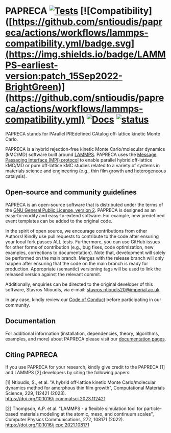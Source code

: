 PAPRECA
[![Tests](https://github.com/sntioudis/papreca/actions/workflows/run_ALLtests.yml/badge.svg)](https://github.com/sntioudis/papreca/actions/workflows/run_ALLtests.yml)
[![Compatibility]([https://github.com/sntioudis/papreca/actions/workflows/lammps-compatibility.yml/badge.svg](https://img.shields.io/badge/LAMMPS-earliest-version:patch_15Sep2022-BrightGreen)](https://github.com/sntioudis/papreca/actions/workflows/lammps-compatibility.yml)
[![Docs](https://github.com/sntioudis/papreca/actions/workflows/documentation.yml/badge.svg)](https://github.com/sntioudis/papreca/actions/workflows/documentation.yml)
[![status](https://joss.theoj.org/papers/f00ac3f3856e2f369c96646b66a1581b/status.svg)](https://joss.theoj.org/papers/f00ac3f3856e2f369c96646b66a1581b)
========
PAPRECA stands for PArallel PREdefined CAtalog off-lattice kinetic Monte Carlo.

PAPRECA is a hybrid rejection-free kinetic Monte Carlo/molecular dynamics (kMC/MD) software built around [LAMMPS](https://github.com/lammps/lammps). PAPRECA uses the [Message Passaging Interface (MPI) protocol](https://en.wikipedia.org/wiki/Message_Passing_Interface)
to enable parallel hybrid off-lattice kMC/MD or pure off-lattice kMC studies related to a variety of systems in materials science and engineering (e.g., thin film growth and heterogeneous catalysis).

Open-source and community guidelines
-------------
PAPRECA is an open-source software that is distributed under the terms of the [GNU General Public License, version 2](https://en.wikipedia.org/wiki/GNU_General_Public_License). PAPRECA is designed as an easy-to-modify and easy-to-extend software. For example, new predefined event templates can be added to the original code.

In the spirit of open source, we encourage contributions from other Authors! Kindly use pull requests to contribute to the code after ensuring your local fork passes ALL tests. Furthermore, you can use GitHub issues for other forms of contribution (e.g., bug fixes, code optimization, new examples, corrections to documentation). Note that, development will solely be performed on the main branch. Merges with the release branch will only happen after ensuring that the code on the main branch is ready for production. Appropriate (semantic) versioning tags will be used to link the released version against the relevant commit.

Additionally, enquiries can be directed to the original developer of this software, Stavros Ntioudis, via e-mail: [stavros.ntioudis20@imperial.ac.uk](mailto:stavros.ntioudis20@imperial.ac.uk).

In any case, kindly review our [Code of Conduct](CODE_OF_CONDUCT.md) before participating in our community.

Documentation
-------------
For additional information (installation, dependencies, theory, algorithms, examples, and more) about PAPRECA please visit our [documentation pages](https://sntioudis.github.io/papreca/).

Citing PAPRECA
---------------

If you use PAPRECA for your research, kindly give credit to the PAPRECA [1] and LAMMPS [2] developers by citing the following papers:

[1] Ntioudis, S., et al. "A hybrid off-lattice kinetic Monte Carlo/molecular dynamics method for amorphous thin film growth", Computational Materials Science, 229, 112421 (2023). https://doi.org/10.1016/j.commatsci.2023.112421

[2] Thompson, A.P. et al. "LAMMPS - a flexible simulation tool for particle-based materials modeling at the atomic, meso, and continuum scales", Computer Physics Communications, 272, 108171 (2022). https://doi.org/10.1016/j.cpc.2021.108171
